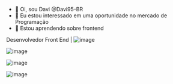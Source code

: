 - 👋 Oi, sou Davi @Davi95-BR
- 👀 Eu estou interessado em uma oportunidade no mercado de Programação
- 🌱 Estou aprendendo sobre frontend


Desenvolvedor Front End | ![image](https://user-images.githubusercontent.com/74278382/116322948-7206a000-a793-11eb-8b49-0df33944a194.png)

 ![image](https://user-images.githubusercontent.com/74278382/116322763-15a38080-a793-11eb-933b-1878c8b1ca8b.png)
 
 
 ![image](https://user-images.githubusercontent.com/74278382/116322745-09b7be80-a793-11eb-93a7-f984428df74d.png)
 
 
 ![image](https://user-images.githubusercontent.com/74278382/116322536-a594fa80-a792-11eb-8afa-a020419d7e67.png)

<!---
Davi95-BR/Davi95-BR is a ✨ special ✨ repository because its `README.md` (this file) appears on your GitHub profile.
You can click the Preview link to take a look at your changes.
--->
